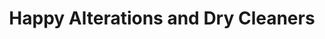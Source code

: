 ---
title: "Happy Alterations and Dry Cleaners"
url: /papillion/happy-alterations-and-dry-cleaners/
shop: laundry
---